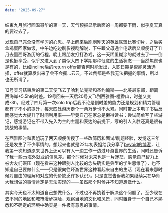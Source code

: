 ```yaml
---
date: "2025-09-27"
---
```

结束九月旅行回温哥华的第一天，天气预报显示后面的一周都要下雨，似乎夏天真的要过去了。    

发现自己完全没有学习的心思。早上醒来后刷刷昨天的英雄联盟比赛切片，之后买盒鸡蛋回家做饭，中午边吃边刷影视剧解说，下午跟父母通个电话后又顺便订了11月去墨西哥游历的行程，晚上跟朋友打打游戏，这一天稀里糊涂的就过去了——倒是也挺享受，似乎又进入到了类似大四下学期那种惬意的生活状态——当然焦虑也是有的，比如incline后的return offer能否何时能发出，入职日期是否能灵活选择，offer就算发出来了会不会撕...云云。不过倒都是些我无法把握的事情，所以也无所谓了。            

12号实习结束后的第二天便飞去了哈利法克斯和圣约翰斯——北美最东部，距离西海岸+5.5h的时差。19号回来一天后20号又飞到西雅图-檀香山，时差又变成-3h。经过了四月第一次solo trip后我不论是倒时差的能力还是规划和精力管理都有了不小的提升，每天四处游历走个一两万步也不太累。同时带上本电子书后反而感觉大大提升了时间利用率——毕竟自己在家总是懒得读书；尝试简单写了些游记，感觉游记在不带入先入为主的主题和表达的前提下，写的引人入胜还真是很有挑战的事情。        

在西雅图时和表姐玩了两天顺便传授了一些改简历和面试/刷题经验，发觉这三年还是发生了不少事情的。想起来也就是22年初表姐给我分享了[byvoid的博客](https://byvoid.com/zht/blog/travel-summary-2019/)，让我第一次知道原来世界上还可以有人一边工作一边过环游世界的生活，同时还告诉了我一些cs海外就业的信息差。那个时候对未来也是一片迷茫，感觉自己智力上被舍友们碾压（现在看来这种跟别人比较的念头确实是典型的学生思维了），也不知道自己要做什么——只是很向往环游世界这种看起来自由的生活（现在看来那时候对自由的理解和对应的代价缺乏许多认识）。只是直觉告诉我如果继续呆在华师大我想做的事情肯定是无法实现的——虽然那个时候并不知道想做什么。         

其实今天也不太知道自己想做什么，不过也不再执着于解决这个问题了。至少现在去不同的地区和城市漫步探险，观察当地的文化和风景，同时置身于一个自己不熟悉和不确定的环境中确实是一件极有意思的事情。        




